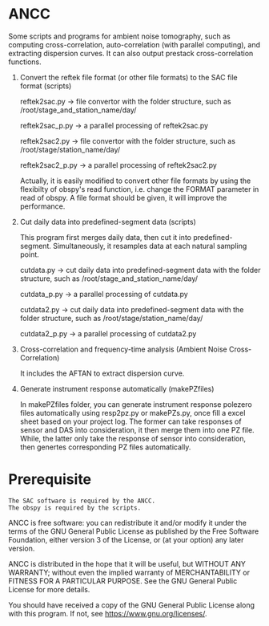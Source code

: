 # ANCC
Some scripts and programs for ambient noise tomography, such as computing cross-correlation, auto-correlation (with parallel computing), and extracting dispersion curves.
It can also output prestack cross-correlation functions.

1. Convert the reftek file format (or other file formats) to the SAC file format (scripts)

    reftek2sac.py     -> file convertor with the folder structure, such as /root/stage_and_station_name/day/
    
    reftek2sac_p.py   -> a parallel processing of reftek2sac.py
    
    reftek2sac2.py    -> file convertor with the folder structure, such as /root/stage/station_name/day/
    
    reftek2sac2_p.py  -> a parallel processing of reftek2sac2.py

	Actually, it is easily modified to convert other file formats by using the flexibilty of obspy's read function, i.e. change the FORMAT parameter in read of obspy.
	A file format should be given, it will improve the performance.

2. Cut daily data into predefined-segment data (scripts)

   This program first merges daily data, then cut it into predefined-segment. Simultaneously, it resamples data at each natural sampling point.

    cutdata.py        -> cut daily data into predefined-segment data with the folder structure, such as /root/stage_and_station_name/day/
    
    cutdata_p.py      -> a parallel processing of cutdata.py
    
    cutdata2.py       -> cut daily data into predefined-segment data with the folder structure, such as /root/stage/station_name/day/
    
    cutdata2_p.py     -> a parallel processing of cutdata2.py

3. Cross-correlation and frequency-time analysis (Ambient Noise Cross-Correlation)

    It includes the AFTAN to extract dispersion curve.

4. Generate instrument response automatically (makePZfiles)

    In makePZfiles folder, you can generate instrument response polezero files automatically using resp2pz.py or makePZs.py, 
    once fill a excel sheet based on your project log. The former can take responses of sensor and DAS into consideration, 
    it then merge them into one PZ file. While, the latter only take the response of sensor into consideration, then genertes
    corresponding PZ files automatically.


# Prerequisite
    The SAC software is required by the ANCC.
    The obspy is required by the scripts.




ANCC is free software: you can redistribute it and/or modify
it under the terms of the GNU General Public License as published by
the Free Software Foundation, either version 3 of the License, or
(at your option) any later version.

ANCC is distributed in the hope that it will be useful,
but WITHOUT ANY WARRANTY; without even the implied warranty of
MERCHANTABILITY or FITNESS FOR A PARTICULAR PURPOSE.  See the
GNU General Public License for more details.

You should have received a copy of the GNU General Public License
along with this program.  If not, see <https://www.gnu.org/licenses/>.
